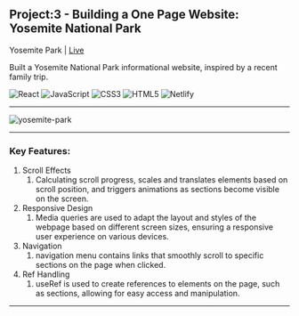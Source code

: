 ## Project:3 - Building a One Page Website: Yosemite National Park

Yosemite Park | [Live](https://gyulizoeykim.com/)

Built a Yosemite National Park informational website, inspired by a recent family trip.

![React](https://img.shields.io/badge/react-%2320232a.svg?style=for-the-badge&logo=react&logoColor=%2361DAFB)
![JavaScript](https://img.shields.io/badge/javascript-%23323330.svg?style=for-the-badge&logo=javascript&logoColor=%23F7DF1E)
![CSS3](https://img.shields.io/badge/css3-%231572B6.svg?style=for-the-badge&logo=css3&logoColor=white)
![HTML5](https://img.shields.io/badge/html5-%23E34F26.svg?style=for-the-badge&logo=html5&logoColor=white)
![Netlify](https://img.shields.io/badge/netlify-%23000000.svg?style=for-the-badge&logo=netlify&logoColor=#00C7B7)

---

![yosemite-park](https://github.com/gyuli-zoeykim/yosemite-park/assets/111097580/44e60b5f-2e08-4df9-b170-c5cc52db5a56)


---

### Key Features:

1. Scroll Effects
   1. Calculating scroll progress, scales and translates elements based on scroll position, and triggers animations as sections become visible on the screen.
1. Responsive Design
   1. Media queries are used to adapt the layout and styles of the webpage based on different screen sizes, ensuring a responsive user experience on various devices.
1. Navigation
   1. navigation menu contains links that smoothly scroll to specific sections on the page when clicked.
1. Ref Handling
   1. useRef is used to create references to elements on the page, such as sections, allowing for easy access and manipulation.

---
